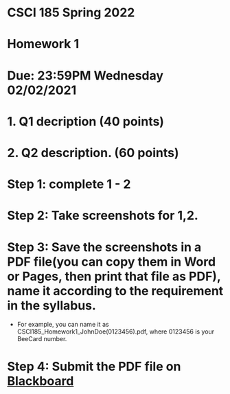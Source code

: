 # CSCI 185 Spring 2022
# Homework 1
# Due: 23:59PM Wednesday 02/02/2021

# 1. Q1 decription (40 points)
# 2. Q2 description. (60 points)


# Step 1: complete 1 - 2
# Step 2: Take screenshots for 1,2.
# Step 3: Save the screenshots in a PDF file(you can copy them in Word or Pages, then print that  file as PDF), name it according to the requirement in the syllabus. 
+ For example, you can name it as CSCI185_Homework1_JohnDoe(0123456).pdf, where 0123456 is your BeeCard number.
# Step 4: Submit the PDF file on [Blackboard](https://blackboard.sau.edu/)
